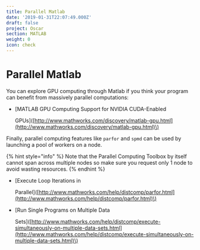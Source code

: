 ```yaml
---
title: Parallel Matlab
date: '2019-01-31T22:07:49.000Z'
draft: false
project: Oscar
section: MATLAB
weight: 0
icon: check
---
```


# Parallel Matlab

You can explore GPU computing through Matlab if you think your program can benefit from massively parallel computations:

* \[MATLAB GPU Computing Support for NVIDIA CUDA-Enabled

  GPUs\]\([http://www.mathworks.com/discovery/matlab-gpu.html](http://www.mathworks.com/discovery/matlab-gpu.html)\)

Finally, parallel computing features like `parfor` and `spmd` can be used by launching a pool of workers on a node.

{% hint style="info" %}
Note that the Parallel Computing Toolbox by itself cannot span across multiple nodes so make sure you request only 1 node to avoid wasting resources.
{% endhint %}

* \[Execute Loop Iterations in

  Parallel\]\([http://www.mathworks.com/help/distcomp/parfor.html](http://www.mathworks.com/help/distcomp/parfor.html)\)

* \[Run Single Programs on Multiple Data

  Sets\]\([http://www.mathworks.com/help/distcomp/execute-simultaneously-on-multiple-data-sets.html](http://www.mathworks.com/help/distcomp/execute-simultaneously-on-multiple-data-sets.html)\)

